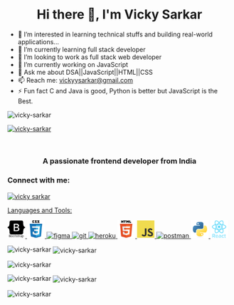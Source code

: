 

<!-- **Vicky-Sarkar/Vicky-Sarkar** is a ✨ _special_ ✨ repository because its `README.md` (this file) appears on your GitHub profile. -->


<h1 align="center"> Hi there 👋, I'm Vicky Sarkar</h1>             
<!--                                                                                            <img    align="right"  src="" alt="drawing" style="width:400px"/> -->

- 👀 I’m interested in learning technical stuffs and building real-world applications...  
- 🌱 I’m currently learning full stack developer
- 👯 I’m looking to work as full stack web developer
- 🔭 I’m currently working on JavaScript
- 💬 Ask me about DSA||JavaScript||HTML||CSS
- 📫 Reach me: vickyysarkar@gmail.com
- ⚡ Fun fact C and Java is good, Python is better but JavaScript is the Best.

<p align="left"> <img src="https://komarev.com/ghpvc/?username=vicky-sarkar&label=Profile%20views&color=0e75b6&style=flat" alt="vicky-sarkar" /> </p>



<p align="left"> <a href="https://github.com/Vicky-Sarkar?tab=followers"><img src="https://github-profile-trophy.vercel.app/?username=vicky-sarkar" alt="vicky-sarkar" /></a> </p>

<p align="left"> <a href="https://twitter.com/" target="blank"><img src="https://img.shields.io/twitter/follow/?logo=twitter&style=for-the-badge" alt="" /></a> </p>
<h3 align="center">A passionate frontend developer from India</h3>



<h3 align="left">Connect with me:</h3>
<p align="left"> 
<a href="https://www.linkedin.com/in/vicky-sarkar-18999b17a/" target="blank"><img align="center" src="https://raw.githubusercontent.com/rahuldkjain/github-profile-readme-generator/master/src/images/icons/Social/linked-in-alt.svg" alt="vicky sarkar" height="30" width="40" /></a>
</p>

<p align="left"> <a href="https://raw.githubusercontent.com/satwikn07/satwikn07/main/Images/display.gif" target="_blank" rel="noreferrer"> <img 
<h3 align="left">Languages and Tools:</h3>
</p>


<!-- <p align="left">   <a href="https://developer.mozilla.org/en-US/docs/Web/JavaScript" target="_blank" rel="noreferrer"> <img src="https://raw.githubusercontent.com/devicons/devicon/master/icons/javascript/javascript-original.svg" alt="javascript" width="40" height="40"/> </a>


 <a href="https://www.w3.org/html/" target="_blank" rel="noreferrer"> <img src="https://raw.githubusercontent.com/devicons/devicon/master/icons/html5/html5-original-wordmark.svg" alt="html5" width="40" height="40"/> </a>

 <a href="https://www.w3schools.com/css/" target="_blank" rel="noreferrer"> <img src="https://raw.githubusercontent.com/devicons/devicon/master/icons/css3/css3-original-wordmark.svg" alt="css3" width="40" height="40"/> </a>
 
 
 <a href="https://getbootstrap.com" target="_blank" rel="noreferrer"> <img src="https://raw.githubusercontent.com/devicons/devicon/master/icons/bootstrap/bootstrap-plain-wordmark.svg" alt="bootstrap" width="40" height="40"/> </a>

 
 <a href="https://reactjs.org/" target="_blank" rel="noreferrer"> <img src="https://raw.githubusercontent.com/devicons/devicon/master/icons/react/react-original-wordmark.svg" alt="react" width="40" height="40"/> </a> 
 
 <a href="https://www.python.org" target="_blank" rel="noreferrer"> <img src="https://raw.githubusercontent.com/devicons/devicon/master/icons/python/python-original.svg" alt="python" width="40" height="40"/> </a>
 
 
 <a href="https://www.figma.com/" target="_blank" rel="noreferrer"> <img src="https://www.vectorlogo.zone/logos/figma/figma-icon.svg" alt="figma" width="40" height="40"/> </a>


<a href="https://heroku.com" target="_blank" rel="noreferrer"> <img src="https://www.vectorlogo.zone/logos/heroku/heroku-icon.svg" alt="heroku" width="40" height="40"/> </a> 
 
<a href="https://git-scm.com/" target="_blank" rel="noreferrer"> <img src="https://www.vectorlogo.zone/logos/git-scm/git-scm-icon.svg" alt="git" width="40" height="40"/> </a>

 <a href="https://postman.com" target="_blank" rel="noreferrer"> <img src="https://www.vectorlogo.zone/logos/getpostman/getpostman-icon.svg" alt="postman" width="40" height="40"/> </a> </p>

-->



<p align="left"> <a href="https://getbootstrap.com" target="_blank" rel="noreferrer"> <img src="https://raw.githubusercontent.com/devicons/devicon/master/icons/bootstrap/bootstrap-plain-wordmark.svg" alt="bootstrap" width="40" height="40"/> </a> <a href="https://www.w3schools.com/css/" target="_blank" rel="noreferrer"> <img src="https://raw.githubusercontent.com/devicons/devicon/master/icons/css3/css3-original-wordmark.svg" alt="css3" width="40" height="40"/> </a> <a href="https://www.figma.com/" target="_blank" rel="noreferrer"> <img src="https://www.vectorlogo.zone/logos/figma/figma-icon.svg" alt="figma" width="40" height="40"/> </a> <a href="https://git-scm.com/" target="_blank" rel="noreferrer"> <img src="https://www.vectorlogo.zone/logos/git-scm/git-scm-icon.svg" alt="git" width="40" height="40"/> </a> <a href="https://heroku.com" target="_blank" rel="noreferrer"> <img src="https://www.vectorlogo.zone/logos/heroku/heroku-icon.svg" alt="heroku" width="40" height="40"/> </a> <a href="https://www.w3.org/html/" target="_blank" rel="noreferrer"> <img src="https://raw.githubusercontent.com/devicons/devicon/master/icons/html5/html5-original-wordmark.svg" alt="html5" width="40" height="40"/> </a> <a href="https://developer.mozilla.org/en-US/docs/Web/JavaScript" target="_blank" rel="noreferrer"> <img src="https://raw.githubusercontent.com/devicons/devicon/master/icons/javascript/javascript-original.svg" alt="javascript" width="40" height="40"/> </a> <a href="https://postman.com" target="_blank" rel="noreferrer"> <img src="https://www.vectorlogo.zone/logos/getpostman/getpostman-icon.svg" alt="postman" width="40" height="40"/> </a> <a href="https://www.python.org" target="_blank" rel="noreferrer"> <img src="https://raw.githubusercontent.com/devicons/devicon/master/icons/python/python-original.svg" alt="python" width="40" height="40"/> </a> <a href="https://reactjs.org/" target="_blank" rel="noreferrer"> <img src="https://raw.githubusercontent.com/devicons/devicon/master/icons/react/react-original-wordmark.svg" alt="react" width="40" height="40"/> </a> </p>

<p><img align="left" src="https://github-readme-stats.vercel.app/api/top-langs?username=vicky-sarkar&show_icons=true&locale=en&layout=compact" alt="vicky-sarkar" /></p>

<p>&nbsp;<img align="center" src="https://github-readme-stats.vercel.app/api?username=vicky-sarkar&show_icons=true&locale=en" alt="vicky-sarkar" /></p>

<p><img align="center" src="https://github-readme-streak-stats.herokuapp.com/?user=vicky-sarkar&" alt="vicky-sarkar" /></p>






  


 
<!--  ------------------------------------------------------------------------ -->
 

<p><img align="left" src="https://github-readme-stats.vercel.app/api/top-langs?username=vicky-sarkar&show_icons=true&locale=en&layout=compact" alt="vicky-sarkar" /></p>

<p>&nbsp;<img align="center" src="https://github-readme-stats.vercel.app/api?username=vicky-sarkar&show_icons=true&locale=en" alt="vicky-sarkar" /></p>

<p><img align="center" src="https://github-readme-streak-stats.herokuapp.com/?user=vicky-sarkar&" alt="vicky-sarkar" /></p>

